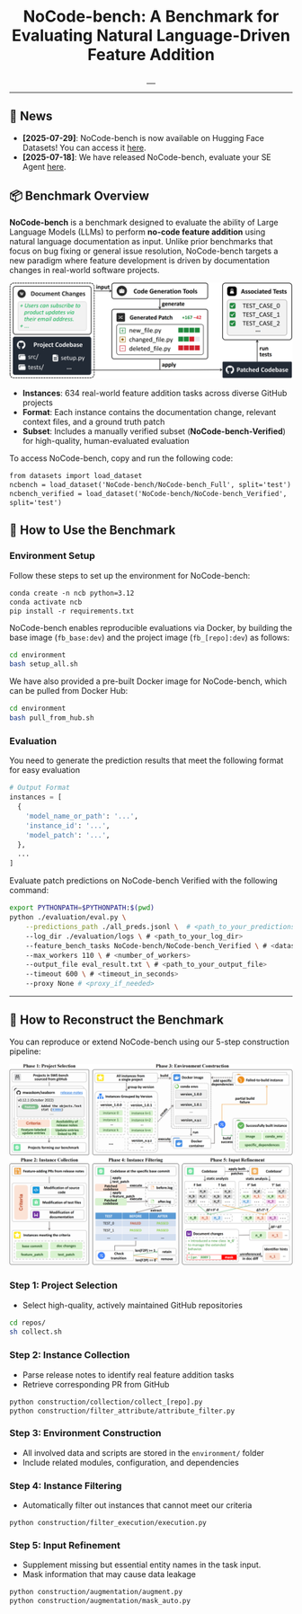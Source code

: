 
<div align="center">
  <h1 align="center">NoCode-bench: A Benchmark for Evaluating Natural
Language-Driven Feature Addition</h1>
</div>

<div align="center">
    <a href="https://github.com/ZJU-CTAG/NoCode-bench">
        <img src="https://img.shields.io/badge/GitHub-000?logo=github&logoColor=FFE165&style=for-the-badge" alt="">
    </a>
    <a href="https://huggingface.co/NoCode-bench">
        <img src="https://img.shields.io/badge/Datasets-000?logo=huggingface&logoColor=FFE165&style=for-the-badge" alt="">
    </a>
    <a href="https://arxiv.org/pdf/2507.18130">
        <img src="https://img.shields.io/badge/Paper-000?logoColor=FFE165&logo=arxiv&style=for-the-badge" alt="">
    </a>
    <a href="https://nocodebench.org/">
        <img src="https://img.shields.io/badge/Leaderboard-000?logoColor=FFE165&logo=googledocs&style=for-the-badge" alt="">
    </a>
    <a href="">
        <img src="https://img.shields.io/badge/DockerHub-000?logoColor=FFE165&logo=docker&style=for-the-badge" alt="">
    </a>
    <hr>
</div>

## 📰 News
- **[2025-07-29]**: NoCode-bench is now available on Hugging Face Datasets! You can access it [here](https://huggingface.co/datasets/NoCode-bench).
- **[2025-07-18]**: We have released NoCode-bench, evaluate your SE Agent [here](https://arxiv.org/pdf/2507.18130).


## 📦 Benchmark Overview

**NoCode-bench** is a benchmark designed to evaluate the ability of Large Language Models (LLMs) to perform **no-code feature addition** using natural language documentation as input. Unlike prior benchmarks that focus on bug fixing or general issue resolution, NoCode-bench targets a new paradigm where feature development is driven by documentation changes in real-world software projects.

![task](./doc/task.png)

- **Instances**: 634 real-world feature addition tasks across diverse GitHub projects
- **Format**: Each instance contains the documentation change, relevant context files, and a ground truth patch
- **Subset**: Includes a manually verified subset (**NoCode-bench-Verified**) for high-quality, human-evaluated evaluation

[//]: # (> [!NOTE])

[//]: # (> We will provide the benchmark's Docker images and upload the benchmark to open-source platforms like huggingface after the paper can be de-anonymized.)

To access NoCode-bench, copy and run the following code:
```shell
from datasets import load_dataset
ncbench = load_dataset('NoCode-bench/NoCode-bench_Full', split='test')
ncbench_verified = load_dataset('NoCode-bench/NoCode-bench_Verified', split='test')
```

## 🚀 How to Use the Benchmark

### Environment Setup
Follow these steps to set up the environment for NoCode-bench:
```shell
conda create -n ncb python=3.12
conda activate ncb
pip install -r requirements.txt
```

NoCode-bench enables reproducible evaluations via Docker, by building the base image (`fb_base:dev`) and the project image (`fb_[repo]:dev`) as follows:

```bash
cd environment
bash setup_all.sh
```

We have also provided a pre-built Docker image for NoCode-bench, which can be pulled from Docker Hub:

```bash
cd environment
bash pull_from_hub.sh
```

[//]: # (### 2. Data Loading)

[//]: # ()
[//]: # (The benchmark data is stored in `data/instances/`:)

[//]: # ()
[//]: # (```sh)

[//]: # (results/)

[//]: # (  augmentation/)

[//]: # (    ├── ncb-verified_v0.1_augmented_masked.jsonl # FULL)

[//]: # (    └── ncb-verified_v0.1_augmented_masked.jsonl # VERUFIED)

[//]: # (```)

[//]: # ()
[//]: # (Each instance in `NoCode-bench-Verified` has been manually annotated to ensure **task clarity** and **evaluation accuracy**.)

[//]: # ()
[//]: # (### 3. Patch Generation)

[//]: # ()
[//]: # (First, load the data：)

[//]: # ()
[//]: # (```python)

[//]: # (bench_fpath = 'results/augmentation/fb-verified_v0.1_masked_augmented.jsonl')

[//]: # (instances = load_jsonl&#40;bench_fpath&#41;)

[//]: # (```)

[//]: # (For evaluation, you only need to focus on the following information)

[//]: # ()
[//]: # (Given an instance:)

[//]: # ()
[//]: # (- instance['instance_id']: unique identifier of the instance)

[//]: # (- instance['mask_doc_changes']: main input for the task)

[//]: # (- instance['augmentations']: optional input, which annotates newly introduced but undocumented entities to help mitigate FalseNegative caused by naming issues)


### Evaluation

You need to generate the prediction results that meet the following format for easy evaluation

```python
# Output Format
instances = [
  {
    'model_name_or_path': '...',
    'instance_id': '...',
    'model_patch': '...',
  },
  ...
]
```

Evaluate patch predictions on NoCode-bench Verified with the following command:

```sh
export PYTHONPATH=$PYTHONPATH:$(pwd)
python ./evaluation/eval.py \
    --predictions_path ./all_preds.jsonl \  # <path_to_your_predictions>
    --log_dir ./evaluation/logs \ # <path_to_your_log_dir>
    --feature_bench_tasks NoCode-bench/NoCode-bench_Verified \ # <dataset_name>
    --max_workers 110 \ # <number_of_workers>
    --output_file eval_result.txt \ # <path_to_your_output_file>
    --timeout 600 \ # <timeout_in_seconds>
    --proxy None # <proxy_if_needed>
```

------

## 🔧 How to Reconstruct the Benchmark

You can reproduce or extend NoCode-bench using our 5-step construction pipeline:

![workflow](./doc/workflow.png)

### Step 1: Project Selection

- Select high-quality, actively maintained GitHub repositories

```sh
cd repos/
sh collect.sh
```

### Step 2: Instance Collection

- Parse release notes to identify real feature addition tasks
- Retrieve corresponding PR from GitHub

```shell
python construction/collection/collect_[repo].py
python construction/filter_attribute/attribute_filter.py
```

### Step 3: Environment Construction

- All involved data and scripts are stored in the `environment/` folder
- Include related modules, configuration, and dependencies

### Step 4: Instance Filtering

- Automatically filter out instances that cannot meet our criteria

```shell
python construction/filter_execution/execution.py
```

### Step 5: Input Refinement

- Supplement missing but essential entity names in the task input.
- Mask information that may cause data leakage

```shell
python construction/augmentation/augment.py
python construction/augmentation/mask_auto.py
```


